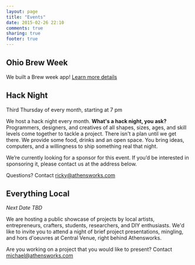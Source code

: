 ```yaml
---
layout: page
title: "Events"
date: 2015-02-26 22:10
comments: true
sharing: true
footer: true
---
```


<!-- Free Friday

*Next Free Friday is October 18th*

Come to Athensworks for Friday and experience co-working with some of the friendliest, artistic, and tech savvy people in Athens. You'll get a large desk and chair, access to high-speed wi-fi, air conditioning, a whiteboard, a printer, a refrigerator, and free snacks and beverages. This is a chance to break the monotony of your usual work space and enjoy a refreshing change of environment to spark your creativity and boost your productivity.

You can opt to work in our large, quite work space, collaborate in our cozy social work space with light background music, or use the conference room for private meetings. So grab your laptop, invite a friend to come with you, and see what co-working is all about! -->

Ohio Brew Week
-----------------
We built a Brew week app! [Learn more details](/brewweek)

Hack Night
----------
Third Thursday of every month, starting at 7 pm

We host a hack night every month. **What's a hack night, you ask?** Programmers, designers, and creatives of all shapes, sizes, ages, and skill levels come together to tackle a project.  There isn't a plan until we get there.  We provide some food, drinks and an open space.  You bring ideas, computers, and a willingness to ship something real that night.

We’re currently looking for a sponsor for this event.  If you’d be interested in sponsoring it, please contact us at the address below.

Questions? Contact [ricky@athensworks.com](mailto:ricky@athensworks.com)

Everything Local
-------------------
*Next Date TBD*

We are hosting a public showcase of projects by local artists, entrepreneurs, crafters, students, researchers, and DIY enthusiasts. We'd like to invite you to attend a night of brief project presentations, mingling, and hors d'oeuvres at Central Venue, right behind Athensworks.

Are you working on a project that you would like to present? Contact [michael@athensworks.com](mailto:michael@athensworks.com)